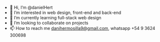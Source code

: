 - 👋 Hi, I’m @danielHert
- 👀 I’m interested in web design, front-end and back-end
- 🌱 I’m currently learning full-stack web design
- 💞️ I’m looking to collaborate on projects
- 📫 How to reach me danihermosilla9@gmail.com, whatsapp +54 9 3624 300698

<!---
danielHert/danielHert is a ✨ special ✨ repository because its `README.md` (this file) appears on your GitHub profile.
You can click the Preview link to take a look at your changes.
--->
